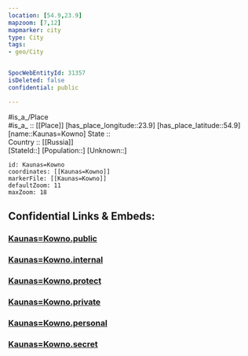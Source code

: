 ```yaml
---
location: [54.9,23.9] 
mapzoom: [7,12] 
mapmarker: city 
type: City
tags:
- geo/City


SpocWebEntityId: 31357
isDeleted: false
confidential: public

---
```

#is_a_/Place  
#is_a_ :: [[Place]] 
[has_place_longitude::23.9] 
[has_place_latitude::54.9] 
[name::Kaunas=Kowno] 
State ::  
Country :: [[Russia]]  
[StateId::] 
[Population::] 
[Unknown::] 


```leaflet
id: Kaunas=Kowno
coordinates: [[Kaunas=Kowno]] 
markerFile: [[Kaunas=Kowno]] 
defaultZoom: 11 
maxZoom: 18
```


## Confidential Links & Embeds: 

### [Kaunas=Kowno.public](/_public/\Earth\Continent\Europe\Europe~North\Lithuania\Counties~Lithuania\Kauno\CityKaunas=Kowno.public.md) 

### [Kaunas=Kowno.internal](/_internal/\Earth\Continent\Europe\Europe~North\Lithuania\Counties~Lithuania\Kauno\CityKaunas=Kowno.internal.md) 

### [Kaunas=Kowno.protect](/_protect/\Earth\Continent\Europe\Europe~North\Lithuania\Counties~Lithuania\Kauno\CityKaunas=Kowno.protect.md) 

### [Kaunas=Kowno.private](/_private/\Earth\Continent\Europe\Europe~North\Lithuania\Counties~Lithuania\Kauno\CityKaunas=Kowno.private.md) 

### [Kaunas=Kowno.personal](/_personal/\Earth\Continent\Europe\Europe~North\Lithuania\Counties~Lithuania\Kauno\CityKaunas=Kowno.personal.md) 

### [Kaunas=Kowno.secret](/_secret/\Earth\Continent\Europe\Europe~North\Lithuania\Counties~Lithuania\Kauno\CityKaunas=Kowno.secret.md)

